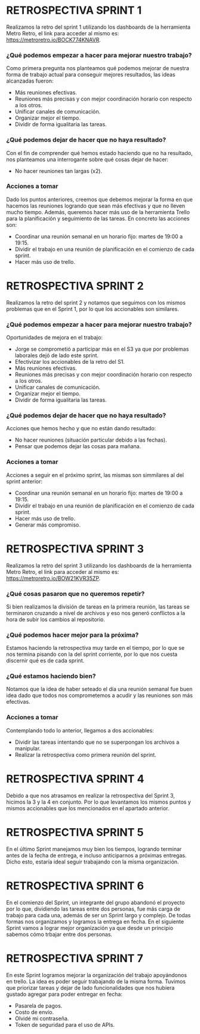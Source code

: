 # RETROSPECTIVA SPRINT 1

Realizamos la retro del sprint 1 utilizando los dashboards de la herramienta Metro Retro, el link para acceder al mismo es: https://metroretro.io/BOCK774KNAVR.

### __¿Qué podemos empezar a hacer para mejorar nuestro trabajo?__
Como primera pregunta nos planteamos qué podemos mejorar de nuestra forma de trabajo actual para conseguir mejores resultados, las ideas alcanzadas fueron:
- Más reuniones efectivas.
- Reuniones más precisas y con mejor coordinación horario con respecto a los otros.
- Unificar canales de comunicación.
- Organizar mejor el tiempo.
- Dividir de forma igualitaria las tareas.


### __¿Qué podemos dejar de hacer que no haya resultado?__
Con el fin de comprender qué hemos estado haciendo que no ha resultado, nos planteamos una interrogante sobre qué cosas dejar de hacer:
- No hacer reuniones tan largas (x2).

### __Acciones a tomar__
Dado los puntos anteriores, creemos que debemos mejorar la forma en que hacemos las reuniones logrando que sean más efectivas y que no lleven mucho tiempo. Además, queremos hacer más uso de la herramienta Trello para la planificación y seguimiento de las tareas.
En concreto las acciones son:
- Coordinar una reunión semanal en un horario fijo: martes de 19:00 a 19:15.
- Dividir el trabajo en una reunión de planificación en el comienzo de cada sprint.
- Hacer más uso de trello.

# RETROSPECTIVA SPRINT 2

Realizamos la retro del sprint 2 y notamos que seguimos con los mismos problemas que en el Sprint 1, por lo que los accionables son similares.

### __¿Qué podemos empezar a hacer para mejorar nuestro trabajo?__
Oportunidades de mejora en el trabajo:
- Jorge se comprometió a participar más en el S3 ya que por problemas laborales dejó de lado este sprint.
- Efectivizar los accionables de la retro del S1.
- Más reuniones efectivas.
- Reuniones más precisas y con mejor coordinación horario con respecto a los otros.
- Unificar canales de comunicación.
- Organizar mejor el tiempo.
- Dividir de forma igualitaria las tareas.

### __¿Qué podemos dejar de hacer que no haya resultado?__
Acciones que hemos hecho y que no están dando resultado:
- No hacer reuniones (situación particular debido a las fechas).
- Pensar que podemos dejar las cosas para mañana.

### __Acciones a tomar__
Acciones a seguir en el próximo sprint, las mismas son simmilares al del sprint anterior:
- Coordinar una reunión semanal en un horario fijo: martes de 19:00 a 19:15.
- Dividir el trabajo en una reunión de planificación en el comienzo de cada sprint.
- Hacer más uso de trello.
- Generar más compromiso.

# RETROSPECTIVA SPRINT 3

Realizamos la retro del sprint 3 utilizando los dashboards de la herramienta Metro Retro, el link para acceder al mismo es: https://metroretro.io/BOW21KVR35ZP.

### __¿Qué cosas pasaron que no queremos repetir?__
Si bien realizamos la división de tareas en la primera reunión, las tareas se terminaron cruzando a nivel de archivos y eso nos generó conflictos a la hora de subir los cambios al repositorio.

### __¿Qué podemos hacer mejor para la próxima?__
Estamos haciendo la retrospectiva muy tarde en el tiempo, por lo que se nos termina pisando con la del sprint corriente, por lo que nos cuesta discernir qué es de cada sprint.

### __¿Qué estamos haciendo bien?__
Notamos que la idea de haber seteado el día una reunión semanal fue buen idea dado que todos nos comprometemos a acudir y las reuniones son más efectivas.

### __Acciones a tomar__
Contemplando todo lo anterior, llegamos a dos accionables:
- Dividir las tareas intentando que no se superpongan los archivos a manipular.
- Realizar la retrospectiva como primera reunión del sprint.

# RETROSPECTIVA SPRINT 4
Debido a que nos atrasamos en realizar la retrospectiva del Sprint 3, hicimos la 3 y la 4 en conjunto. Por lo que levantamos los mismos puntos y mismos accionables que los mencionados en el apartado anterior.

# RETROSPECTIVA SPRINT 5
En el último Sprint manejamos muy bien los tiempos, logrando terminar antes de la fecha de entrega, e incluso anticiparnos a próximas entregas. Dicho esto, estaría ideal seguir trabajando con la misma organización.

# RETROSPECTIVA SPRINT 6
En el comienzo del Sprint, un integrante del grupo abandonó el proyecto por lo que, dividiendo las tareas entre dos personas, fue más carga de trabajo para cada una, además de ser un Sprint largo y complejo. De todas formas nos organizamos y logramos la entrega en fecha. 
En el siguiente Sprint vamos a lograr mejor organización ya que desde un principio sabemos cómo trbajar entre dos personas.

# RETROSPECTIVA SPRINT 7
En este Sprint logramos mejorar la organización del trabajo apoyándonos en trello. La idea es poder seguir trabajando de la misma forma. 
Tuvimos que priorizar tareas y dejar de lado funcionalidades que nos hubiera gustado agregar para poder entregar en fecha: 
- Pasarela de pagos.
- Costo de envío.
- Olvidé mi contraseña.
- Token de seguridad para el uso de APIs.